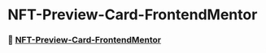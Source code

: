 # NFT-Preview-Card-FrontendMentor

### 🚀 [NFT-Preview-Card-FrontendMentor](https://kevencb.github.io/card-frontendmentor/)
